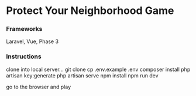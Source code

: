 # Protect Your Neighborhood Game
### Frameworks
Laravel, Vue, Phase 3

### Instructions
clone into local server... git clone
cp .env.example .env
composer install
php artisan key:generate
php artisan serve 
npm install 
npm run dev

go to the browser and play
